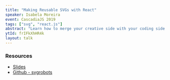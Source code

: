 ```yaml
---
title: "Making Reusable SVGs with React"
speaker: Isabela Moreira
event: CascadiaJS 2019
tags: ["svg", "react.js"]
abstract: "Learn how to merge your creative side with your coding side in this live-coding talk! Leveraging the practice of reusable code and React components, we’ll create SVG images and animations that can be extended, adapted, and reused throughout your app. See how a few tweaks and props injected into your standard SVG code can give you the power of composable and reusable components!"
ytId: frIFkXhHR4k
layout: talk
---
```

### Resources 

- [Slides](https://github.com/isabelacmor/talks/blob/master/slides/ReusableSVGs.pdf)
- [Github - svgrobots](https://github.com/isabelacmor/svgrobots)